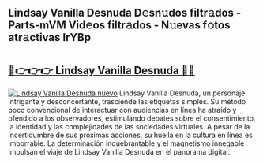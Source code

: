 ## Lindsay Vanilla Desnuda D𝚎sn𝚞dos filtr𝚊dos - Parts-mVM Vid𝚎os filtr𝚊dos - N𝚞evas f𝚘tos atr𝚊ctivas IrYBp

# <h2><a href="http://mbbo74g.tromn.icu/?c=Lindsay+Vanilla+Desnuda">🔗👉👉👉 Lindsay Vanilla Desnuda 🔗🔗</a></h2>

[![Lindsay Vanilla Desnuda nuevo](https://i.imgur.com/pEAQMta.gif)](http://mbbo74g.tromn.icu/?c=Lindsay+Vanilla+Desnuda)
Lindsay Vanilla Desnuda, un personaje intrigante y desconcertante, trasciende las etiquetas simples. Su método poco convencional de interactuar con audiencias en línea ha atraído y ofendido a los observadores, estimulando debates sobre el consentimiento, la identidad y las complejidades de las sociedades virtuales. A pesar de la incertidumbre de sus próximas acciones, su huella en la cultura en línea es imborrable. La determinación inquebrantable y el magnetismo innegable impulsan el viaje de Lindsay Vanilla Desnuda en el panorama digital.
